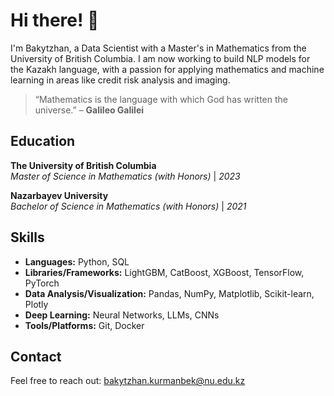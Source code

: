 # Hi there! 👋

I'm Bakytzhan, a Data Scientist with a Master's in Mathematics from the University of British Columbia. I am now working to build NLP models for the Kazakh language, with a passion for applying mathematics and machine learning in areas like credit risk analysis and imaging.

> “Mathematics is the language with which God has written the universe.” – **Galileo Galilei**

## Education

**The University of British Columbia**  
*Master of Science in Mathematics (with Honors)* | *2023*  

**Nazarbayev University**  
*Bachelor of Science in Mathematics (with Honors)* | *2021*  

## Skills

- **Languages:** Python, SQL
- **Libraries/Frameworks:** LightGBM, CatBoost, XGBoost, TensorFlow, PyTorch  
- **Data Analysis/Visualization:** Pandas, NumPy, Matplotlib, Scikit-learn, Plotly  
- **Deep Learning:** Neural Networks, LLMs, CNNs
- **Tools/Platforms:** Git, Docker

## Contact

Feel free to reach out: [bakytzhan.kurmanbek@nu.edu.kz](mailto:bakytzhan.kurmanbek@nu.edu.kz)
